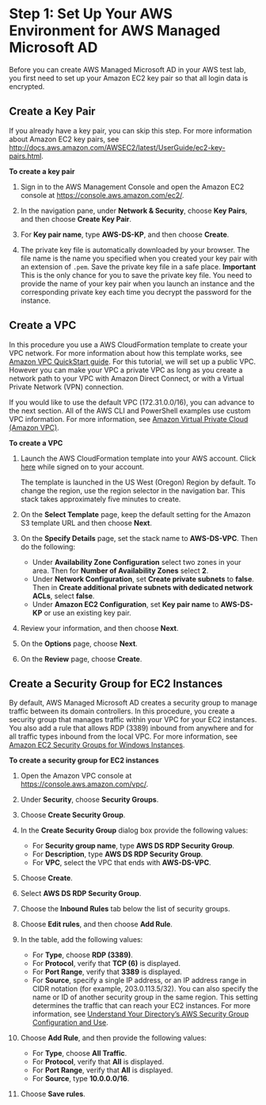 # Step 1: Set Up Your AWS Environment for AWS Managed Microsoft AD<a name="microsoftadbasestep1"></a>

Before you can create AWS Managed Microsoft AD in your AWS test lab, you first need to set up your Amazon EC2 key pair so that all login data is encrypted\.

## Create a Key Pair<a name="createkeypair2"></a>

If you already have a key pair, you can skip this step\. For more information about Amazon EC2 key pairs, see [http://docs\.aws\.amazon\.com/AWSEC2/latest/UserGuide/ec2\-key\-pairs\.html](http://docs.aws.amazon.com/AWSEC2/latest/UserGuide/ec2-key-pairs.html)\.

**To create a key pair**

1. Sign in to the AWS Management Console and open the Amazon EC2 console at [https://console\.aws\.amazon\.com/ec2/](https://console.aws.amazon.com/ec2/)\.

1. In the navigation pane, under **Network & Security**, choose **Key Pairs**, and then choose **Create Key Pair**\.

1. For **Key pair name**, type **AWS\-DS\-KP**, and then choose **Create**\.

1. The private key file is automatically downloaded by your browser\. The file name is the name you specified when you created your key pair with an extension of `.pem`\. Save the private key file in a safe place\.
**Important**  
This is the only chance for you to save the private key file\. You need to provide the name of your key pair when you launch an instance and the corresponding private key each time you decrypt the password for the instance\.

## Create a VPC<a name="createvpc"></a>

In this procedure you use a AWS CloudFormation template to create your VPC network\. For more information about how this template works, see [Amazon VPC QuickStart guide](https://aws.amazon.com/quickstart/architecture/vpc/)\. For this tutorial, we will set up a public VPC\. However you can make your VPC a private VPC as long as you create a network path to your VPC with Amazon Direct Connect, or with a Virtual Private Network \(VPN\) connection\.

If you would like to use the default VPC \(172\.31\.0\.0/16\), you can advance to the next section\. All of the AWS CLI and PowerShell examples use custom VPC information\. For more information, see [Amazon Virtual Private Cloud \(Amazon VPC\)](http://docs.aws.amazon.com/AmazonVPC/latest/UserGuide/VPC_Introduction.html)\.

**To create a VPC**

1. Launch the AWS CloudFormation template into your AWS account\. Click [here](https://fwd.aws/mm853) while signed on to your account\.

   The template is launched in the US West \(Oregon\) Region by default\. To change the region, use the region selector in the navigation bar\. This stack takes approximately five minutes to create\.

1. On the **Select Template** page, keep the default setting for the Amazon S3 template URL and then choose **Next**\.

1. On the **Specify Details** page, set the stack name to **AWS\-DS\-VPC**\. Then do the following:
   + Under **Availability Zone Configuration** select two zones in your area\. Then for **Number of Availability Zones** select **2**\.
   + Under **Network Configuration**, set **Create private subnets** to **false**\. Then in **Create additional private subnets with dedicated network ACLs**, select **false**\.
   + Under **Amazon EC2 Configuration**, set **Key pair name** to **AWS\-DS\-KP** or use an existing key pair\.

1. Review your information, and then choose **Next**\.

1. On the **Options** page, choose **Next**\.

1. On the **Review** page, choose **Create**\.

## Create a Security Group for EC2 Instances<a name="createsecuritygroup"></a>

By default, AWS Managed Microsoft AD creates a security group to manage traffic between its domain controllers\. In this procedure, you create a security group that manages traffic within your VPC for your EC2 instances\. You also add a rule that allows RDP \(3389\) inbound from anywhere and for all traffic types inbound from the local VPC\. For more information, see [Amazon EC2 Security Groups for Windows Instances](http://docs.aws.amazon.com/AWSEC2/latest/WindowsGuide/using-network-security.html)\.

**To create a security group for EC2 instances**

1. Open the Amazon VPC console at [https://console\.aws\.amazon\.com/vpc/](https://console.aws.amazon.com/vpc/)\.

1. Under **Security**, choose **Security Groups**\.

1. Choose **Create Security Group**\.

1. In the **Create Security Group** dialog box provide the following values:
   + For **Security group name**, type **AWS DS RDP Security Group**\.
   + For **Description**, type **AWS DS RDP Security Group**\.
   + For **VPC**, select the VPC that ends with **AWS\-DS\-VPC**\.

1. Choose **Create**\.

1. Select **AWS DS RDP Security Group**\.

1. Choose the **Inbound Rules** tab below the list of security groups\.

1. Choose **Edit rules**, and then choose **Add Rule**\.

1. In the table, add the following values:
   + For **Type**, choose **RDP \(3389\)**\.
   + For **Protocol**, verify that **TCP \(6\)** is displayed\.
   + For **Port Range**, verify that **3389** is displayed\.
   + For **Source**, specify a single IP address, or an IP address range in CIDR notation \(for example, 203\.0\.113\.5/32\)\. You can also specify the name or ID of another security group in the same region\. This setting determines the traffic that can reach your EC2 instances\. For more information, see [Understand Your Directory’s AWS Security Group Configuration and Use](ms_ad_best_practices.md#understandsecuritygroup)\.

1. Choose **Add Rule**, and then provide the following values:
   + For **Type**, choose **All Traffic**\.
   + For **Protocol**, verify that **All** is displayed\.
   + For **Port Range**, verify that **All** is displayed\.
   + For **Source**, type **10\.0\.0\.0/16**\.

1. Choose **Save rules**\.